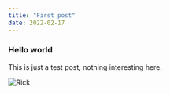 ```yaml
---
title: "First post"
date: 2022-02-17
---
```


### Hello world

This is just a test post, nothing interesting here.

![Rick](https://i.rubikscraft.nl/i/5d915f5e-3a56-48d5-9dbf-54bd63f149d4.webp)
